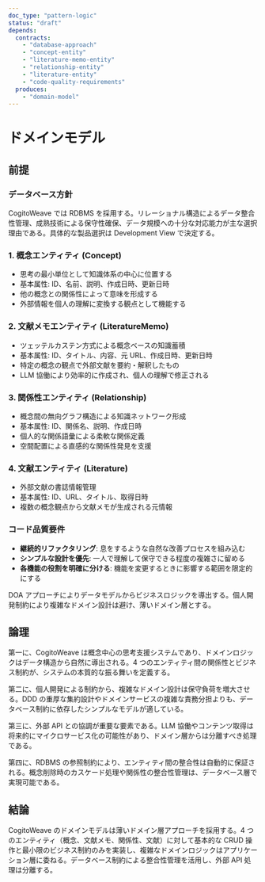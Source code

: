 ```yaml
---
doc_type: "pattern-logic"
status: "draft"
depends:
  contracts:
    - "database-approach"
    - "concept-entity"
    - "literature-memo-entity"
    - "relationship-entity"
    - "literature-entity"
    - "code-quality-requirements"
  produces:
    - "domain-model"
---
```


# ドメインモデル

## 前提

### データベース方針

<!-- PREMISE_BEGIN: database-approach -->

CogitoWeave では RDBMS を採用する。リレーショナル構造によるデータ整合性管理、成熟技術による保守性確保、データ規模への十分な対応能力が主な選択理由である。具体的な製品選択は Development View で決定する。

<!-- PREMISE_END: database-approach -->

### 1. 概念エンティティ (Concept)

<!-- PREMISE_BEGIN: concept-entity -->

- 思考の最小単位として知識体系の中心に位置する
- 基本属性: ID、名前、説明、作成日時、更新日時
- 他の概念との関係性によって意味を形成する
- 外部情報を個人の理解に変換する観点として機能する

<!-- PREMISE_END: concept-entity -->

### 2. 文献メモエンティティ (LiteratureMemo)

<!-- PREMISE_BEGIN: literature-memo-entity -->

- ツェッテルカステン方式による概念ベースの知識蓄積
- 基本属性: ID、タイトル、内容、元 URL、作成日時、更新日時
- 特定の概念の観点で外部文献を要約・解釈したもの
- LLM 協働により効率的に作成され、個人の理解で修正される

<!-- PREMISE_END: literature-memo-entity -->

### 3. 関係性エンティティ (Relationship)

<!-- PREMISE_BEGIN: relationship-entity -->

- 概念間の無向グラフ構造による知識ネットワーク形成
- 基本属性: ID、関係名、説明、作成日時
- 個人的な関係語彙による柔軟な関係定義
- 空間配置による直感的な関係性発見を支援

<!-- PREMISE_END: relationship-entity -->

### 4. 文献エンティティ (Literature)

<!-- PREMISE_BEGIN: literature-entity -->

- 外部文献の書誌情報管理
- 基本属性: ID、URL、タイトル、取得日時
- 複数の概念観点から文献メモが生成される元情報

<!-- PREMISE_END: literature-entity -->

### コード品質要件

<!-- PREMISE_BEGIN: code-quality-requirements -->

- **継続的リファクタリング**: 息をするような自然な改善プロセスを組み込む
- **シンプルな設計を優先**: 一人で理解して保守できる程度の複雑さに留める
- **各機能の役割を明確に分ける**: 機能を変更するときに影響する範囲を限定的にする

<!-- PREMISE_END: code-quality-requirements -->

DOA アプローチによりデータモデルからビジネスロジックを導出する。個人開発制約により複雑なドメイン設計は避け、薄いドメイン層とする。

## 論理

第一に、CogitoWeave は概念中心の思考支援システムであり、ドメインロジックはデータ構造から自然に導出される。4 つのエンティティ間の関係性とビジネス制約が、システムの本質的な振る舞いを定義する。

第二に、個人開発による制約から、複雑なドメイン設計は保守負荷を増大させる。DDD の重厚な集約設計やドメインサービスの複雑な責務分担よりも、データベース制約に依存したシンプルなモデルが適している。

第三に、外部 API との協調が重要な要素である。LLM 協働やコンテンツ取得は将来的にマイクロサービス化の可能性があり、ドメイン層からは分離すべき処理である。

第四に、RDBMS の参照制約により、エンティティ間の整合性は自動的に保証される。概念削除時のカスケード処理や関係性の整合性管理は、データベース層で実現可能である。

## 結論

<!-- GLOBAL_CONCLUSION_BEGIN: domain-model -->

CogitoWeave のドメインモデルは薄いドメイン層アプローチを採用する。4 つのエンティティ（概念、文献メモ、関係性、文献）に対して基本的な CRUD 操作と最小限のビジネス制約のみを実装し、複雑なドメインロジックはアプリケーション層に委ねる。データベース制約による整合性管理を活用し、外部 API 処理は分離する。

<!-- GLOBAL_CONCLUSION_END: domain-model -->
